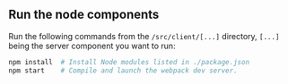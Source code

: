 ## Run the node components

Run the following commands from the `/src/client/[...]` directory, `[...]` being the server component you want to run:

```sh
npm install  # Install Node modules listed in ./package.json
npm start    # Compile and launch the webpack dev server.
```
